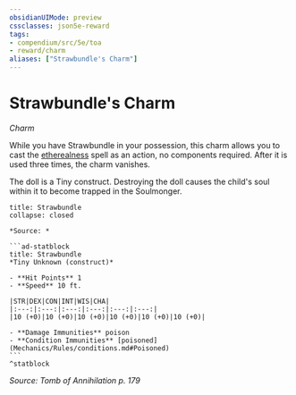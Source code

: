 ```yaml
---
obsidianUIMode: preview
cssclasses: json5e-reward
tags:
- compendium/src/5e/toa
- reward/charm
aliases: ["Strawbundle's Charm"]
---
```

# Strawbundle's Charm
*Charm*  

While you have Strawbundle in your possession, this charm allows you to cast the [etherealness](Mechanics/spells/etherealness.md) spell as an action, no components required. After it is used three times, the charm vanishes.

The doll is a Tiny construct. Destroying the doll causes the child's soul within it to become trapped in the Soulmonger.

````ad-embed-object
title: Strawbundle
collapse: closed

*Source: *  

```ad-statblock
title: Strawbundle
*Tiny Unknown (construct)*

- **Hit Points** 1
- **Speed** 10 ft.

|STR|DEX|CON|INT|WIS|CHA|
|:---:|:---:|:---:|:---:|:---:|:---:|
|10 (+0)|10 (+0)|10 (+0)|10 (+0)|10 (+0)|10 (+0)|

- **Damage Immunities** poison
- **Condition Immunities** [poisoned](Mechanics/Rules/conditions.md#Poisoned)
```
^statblock
````

*Source: Tomb of Annihilation p. 179*